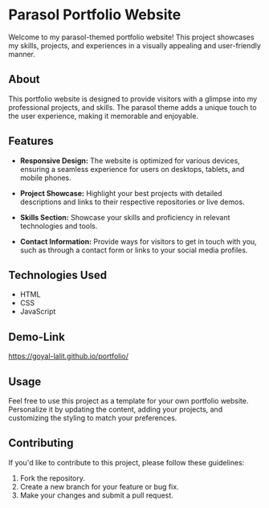 # Parasol Portfolio Website

Welcome to my parasol-themed portfolio website! This project showcases my skills, projects, and experiences in a visually appealing and user-friendly manner.

## About

This portfolio website is designed to provide visitors with a glimpse into my professional projects, and skills. The parasol theme adds a unique touch to the user experience, making it memorable and enjoyable.

## Features

- **Responsive Design:** The website is optimized for various devices, ensuring a seamless experience for users on desktops, tablets, and mobile phones.

- **Project Showcase:** Highlight your best projects with detailed descriptions and links to their respective repositories or live demos.

- **Skills Section:** Showcase your skills and proficiency in relevant technologies and tools.

- **Contact Information:** Provide ways for visitors to get in touch with you, such as through a contact form or links to your social media profiles.

## Technologies Used

- HTML
- CSS
- JavaScript

## Demo-Link
https://goyal-lalit.github.io/portfolio/


## Usage

Feel free to use this project as a template for your own portfolio website. Personalize it by updating the content, adding your projects, and customizing the styling to match your preferences.

## Contributing

If you'd like to contribute to this project, please follow these guidelines:

1. Fork the repository.
2. Create a new branch for your feature or bug fix.
3. Make your changes and submit a pull request.


